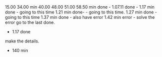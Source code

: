 15.00
34.00 min
40.00
48.00
51.00
58.50 min done -
1.07.11 done -
1.17 min done
    - going to this time
1.21 min done-
        - going to this time.
1.27 min done
    - going to this time
1.37 min done
    - also have error
1.42 min error
    - solve the error go to the last done.
- 1.17 done

<!-- new way to to do -->
make the details.
- 140 min
